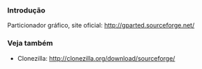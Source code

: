 ### Introdução
Particionador gráfico, site oficial: http://gparted.sourceforge.net/

### Veja também
* Clonezilla: http://clonezilla.org/download/sourceforge/
